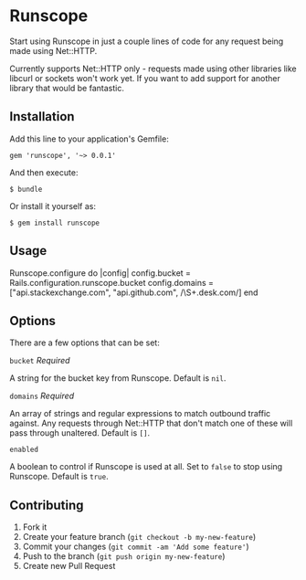 # Runscope

Start using Runscope in just a couple lines of code for any request being made using Net::HTTP.

Currently supports Net::HTTP only - requests made using other libraries like libcurl or sockets won't work yet. If you want to add support for another library that would be fantastic.

## Installation

Add this line to your application's Gemfile:

    gem 'runscope', '~> 0.0.1'

And then execute:

    $ bundle

Or install it yourself as:

    $ gem install runscope

## Usage

  Runscope.configure do |config|
    config.bucket  = Rails.configuration.runscope.bucket
    config.domains = ["api.stackexchange.com", "api.github.com", /\S+\.desk\.com/]
  end

## Options

There are a few options that can be set:

`bucket` *Required*

A string for the bucket key from Runscope. Default is `nil`.

`domains` *Required*

An array of strings and regular expressions to match outbound traffic against. Any requests through Net::HTTP that don't match one of these will pass through unaltered. Default is `[]`.

`enabled`

A boolean to control if Runscope is used at all. Set to `false` to stop using Runscope. Default is `true`.

## Contributing

1. Fork it
2. Create your feature branch (`git checkout -b my-new-feature`)
3. Commit your changes (`git commit -am 'Add some feature'`)
4. Push to the branch (`git push origin my-new-feature`)
5. Create new Pull Request
